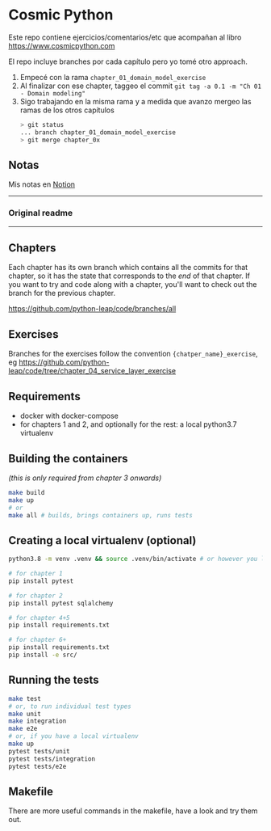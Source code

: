 # Cosmic Python

Este repo contiene ejercicios/comentarios/etc que acompañan al libro https://www.cosmicpython.com

El repo incluye branches por cada capítulo pero yo tomé otro approach.

1. Empecé con la rama `chapter_01_domain_model_exercise`
1. Al finalizar con ese chapter, taggeo el commit `git tag -a 0.1 -m "Ch 01 - Domain modeling"`
1. Sigo trabajando en la misma rama y a medida que avanzo mergeo las ramas de los otros capítulos
    ```bash
    > git status
    ... branch chapter_01_domain_model_exercise
    > git merge chapter_0x
    ```

## Notas

Mis notas en [Notion](https://marcorichetta.notion.site/Cosmic-Python-ba8357d1ede943df909c10fb4b518fff?pvs=4)

---

### Original readme

---

## Chapters

Each chapter has its own branch which contains all the commits for that chapter,
so it has the state that corresponds to the _end_ of that chapter. If you want
to try and code along with a chapter, you'll want to check out the branch for the
previous chapter.

https://github.com/python-leap/code/branches/all

## Exercises

Branches for the exercises follow the convention `{chatper_name}_exercise`, eg
https://github.com/python-leap/code/tree/chapter_04_service_layer_exercise

## Requirements

-   docker with docker-compose
-   for chapters 1 and 2, and optionally for the rest: a local python3.7 virtualenv

## Building the containers

_(this is only required from chapter 3 onwards)_

```sh
make build
make up
# or
make all # builds, brings containers up, runs tests
```

## Creating a local virtualenv (optional)

```sh
python3.8 -m venv .venv && source .venv/bin/activate # or however you like to create virtualenvs

# for chapter 1
pip install pytest

# for chapter 2
pip install pytest sqlalchemy

# for chapter 4+5
pip install requirements.txt

# for chapter 6+
pip install requirements.txt
pip install -e src/
```

<!-- TODO: use a make pipinstall command -->

## Running the tests

```sh
make test
# or, to run individual test types
make unit
make integration
make e2e
# or, if you have a local virtualenv
make up
pytest tests/unit
pytest tests/integration
pytest tests/e2e
```

## Makefile

There are more useful commands in the makefile, have a look and try them out.
